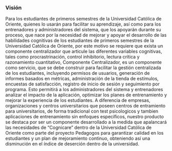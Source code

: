 ### Visión

Para los estudiantes de primeros semestres de la Universidad Católica de Oriente, quienes lo usarán para facilitar su aprendizaje, así como para los entrenadores y administradores del sistema, que los apoyarán durante su proceso, que nace por la necesidad de mejorar y apoyar el desarrollo de las habilidades cognitivas de los estudiantes de primeros semestres de la Universidad Católica de Oriente, por este motivo se requiere que exista un componente centralizador que articule las diferentes variables cognitivas, tales como procrastrinación, control inhibitorio, lectura crítica y razonamiento cuantitativo, Componente Centralizador, es un componente como servicio, que se debe construir para facilitar la gestión centralizada de los estudiantes, incluyendo permisos de usuarios, generación de informes basados en métricas, administración de la tienda de estímulos, encuestas de satisfacción, registro de inicio de sesión y seguimiento por programa. Esto permitirá a los administradores del sistema y entrenadores analizar el impacto de la aplicación, optimizar los planes de entrenamiento y mejorar la experiencia de los estudiantes. A diferencia de empresas, organizaciones y centros universitarios que poseen centros de entramiento para universitarios, de forma tradicional con test psicologicos y tambien aplicaciones de entrenamiento sin enfoques específicos, nuestro producto se destaca por ser un componente desarrollado a la medida que apalancará las necesidades de “Cognicare” dentro de la Universidad Católica de Oriente como parte del proyecto Pedagogos para garantizar calidad en los estudiantes y un plan de mejoramiento continuo, obteniendo así una disminución en el índice de deserción dentro de la universidad.	